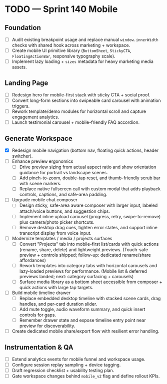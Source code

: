 # TODO — Sprint 140 Mobile

## Foundation
- [ ] Audit existing breakpoint usage and replace manual `window.innerWidth` checks with shared hook across marketing + workspace.
- [ ] Create mobile UI primitive library (`BottomSheet`, `StickyCTA`, `FloatingActionBar`, responsive typography scale).
- [ ] Implement lazy loading + `sizes` metadata for heavy marketing media assets.

## Landing Page
- [ ] Redesign hero for mobile-first stack with sticky CTA + social proof.
- [ ] Convert long-form sections into swipeable card carousel with animation triggers.
- [ ] Rework template/demo modules for horizontal scroll and capture engagement analytics.
- [ ] Launch testimonial carousel + mobile-friendly FAQ accordion.

## Generate Workspace
- [x] Redesign mobile navigation (bottom nav, floating quick actions, header switcher).
- [ ] Enhance preview ergonomics
  - [ ] Drive preview sizing from actual aspect ratio and show orientation guidance for portrait vs landscape scenes.
  - [ ] Add pinch-to-zoom, double-tap reset, and thumb-friendly scrub bar with scene markers.
  - [ ] Replace native fullscreen call with custom modal that adds playback controls, captions, and safe-area padding.
- [ ] Upgrade mobile chat composer
  - [ ] Design sticky, safe-area aware composer with larger input, labeled attach/voice buttons, and suggestion chips.
  - [ ] Implement inline upload carousel (progress, retry, swipe-to-remove) plus camera/photo picker shortcuts.
  - [ ] Remove desktop drag cues, tighten error states, and support inline transcript display from voice input.
- [ ] Modernize templates / media / projects surfaces
  - [ ] Convert "Projects" tab into mobile-first list/cards with quick actions (rename, share, delete) and lightweight previews. (Touch-safe preview + controls shipped; follow-up: dedicated rename/share affordances)
  - [ ] Rework templates into category tabs with horizontal carousels and lazy-loaded previews for performance. (Mobile list & deferred previews landed; next: category surfacing + carousels)
  - [ ] Surface media library as a bottom sheet accessible from composer + quick actions with large tap targets.
- [ ] Build mobile timeline drawer
  - [ ] Replace embedded desktop timeline with stacked scene cards, drag handles, and per-card duration slider.
  - [ ] Add mute toggle, audio waveform summary, and quick insert controls for gaps.
  - [ ] Remember drawer state and expose timeline entry point near preview for discoverability.
- [ ] Create dedicated mobile share/export flow with resilient error handling.

## Instrumentation & QA
- [ ] Extend analytics events for mobile funnel and workspace usage.
- [ ] Configure session replay sampling + device tagging.
- [ ] Draft regression checklist + usability testing plan.
- [ ] Gate workspace changes behind `mobile_v2` flag and define rollout KPIs.

